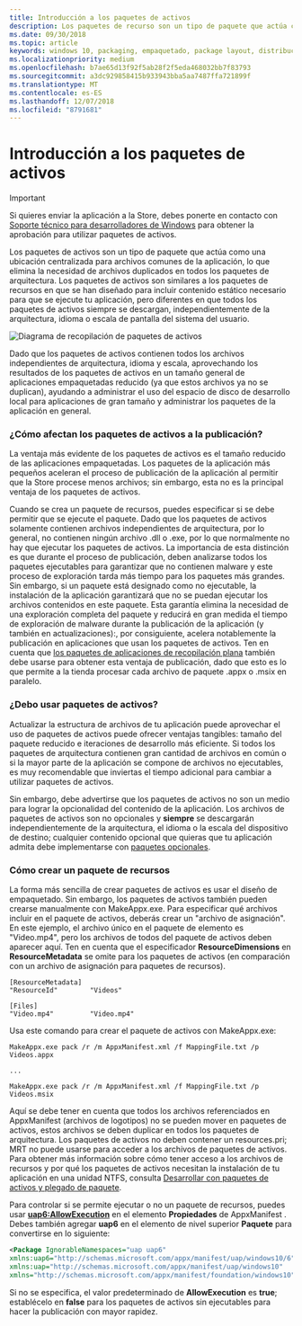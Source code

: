 ```yaml
---
title: Introducción a los paquetes de activos
description: Los paquetes de recurso son un tipo de paquete que actúa como una ubicación centralizada para archivos comunes de la aplicación, lo que elimina la necesidad de archivos duplicados en todos los paquetes de arquitectura.
ms.date: 09/30/2018
ms.topic: article
keywords: windows 10, packaging, empaquetado, package layout, distribución de paquete, asset package, paquete de recursos
ms.localizationpriority: medium
ms.openlocfilehash: b7ae65d13f92f5ab28f2f5eda468032bb7f83793
ms.sourcegitcommit: a3dc929858415b933943bba5aa7487ffa721899f
ms.translationtype: MT
ms.contentlocale: es-ES
ms.lasthandoff: 12/07/2018
ms.locfileid: "8791681"
---
```

# <a name="introduction-to-asset-packages"></a>Introducción a los paquetes de activos

> [!IMPORTANT]
> Si quieres enviar la aplicación a la Store, debes ponerte en contacto con [Soporte técnico para desarrolladores de Windows](https://developer.microsoft.com/windows/support) para obtener la aprobación para utilizar paquetes de activos.

Los paquetes de activos son un tipo de paquete que actúa como una ubicación centralizada para archivos comunes de la aplicación, lo que elimina la necesidad de archivos duplicados en todos los paquetes de arquitectura. Los paquetes de activos son similares a los paquetes de recursos en que se han diseñado para incluir contenido estático necesario para que se ejecute tu aplicación, pero diferentes en que todos los paquetes de activos siempre se descargan, independientemente de la arquitectura, idioma o escala de pantalla del sistema del usuario.

![Diagrama de recopilación de paquetes de activos](images/primary-bundle.png)

Dado que los paquetes de activos contienen todos los archivos independientes de arquitectura, idioma y escala, aprovechando los resultados de los paquetes de activos en un tamaño general de aplicaciones empaquetadas reducido (ya que estos archivos ya no se duplican), ayudando a administrar el uso del espacio de disco de desarrollo local para aplicaciones de gran tamaño y administrar los paquetes de la aplicación en general. 

### <a name="how-do-asset-packages-affect-publishing"></a>¿Cómo afectan los paquetes de activos a la publicación?
La ventaja más evidente de los paquetes de activos es el tamaño reducido de las aplicaciones empaquetadas. Los paquetes de la aplicación más pequeños aceleran el proceso de publicación de la aplicación al permitir que la Store procese menos archivos; sin embargo, esta no es la principal ventaja de los paquetes de activos.

Cuando se crea un paquete de recursos, puedes especificar si se debe permitir que se ejecute el paquete. Dado que los paquetes de activos solamente contienen archivos independientes de arquitectura, por lo general, no contienen ningún archivo .dll o .exe, por lo que normalmente no hay que ejecutar los paquetes de activos. La importancia de esta distinción es que durante el proceso de publicación, deben analizarse todos los paquetes ejecutables para garantizar que no contienen malware y este proceso de exploración tarda más tiempo para los paquetes más grandes. Sin embargo, si un paquete está designado como no ejecutable, la instalación de la aplicación garantizará que no se puedan ejecutar los archivos contenidos en este paquete. Esta garantía elimina la necesidad de una exploración completa del paquete y reducirá en gran medida el tiempo de exploración de malware durante la publicación de la aplicación (y también en actualizaciones):, por consiguiente, acelera notablemente la publicación en aplicaciones que usan los paquetes de activos. Ten en cuenta que [los paquetes de aplicaciones de recopilación plana](flat-bundles.md) también debe usarse para obtener esta ventaja de publicación, dado que esto es lo que permite a la tienda procesar cada archivo de paquete .appx o .msix en paralelo. 


### <a name="should-i-use-asset-packages"></a>¿Debo usar paquetes de activos?
Actualizar la estructura de archivos de tu aplicación puede aprovechar el uso de paquetes de activos puede ofrecer ventajas tangibles: tamaño del paquete reducido e iteraciones de desarrollo más eficiente. Si todos los paquetes de arquitectura contienen gran cantidad de archivos en común o si la mayor parte de la aplicación se compone de archivos no ejecutables, es muy recomendable que inviertas el tiempo adicional para cambiar a utilizar paquetes de activos.

Sin embargo, debe advertirse que los paquetes de activos no son un medio para lograr la opcionalidad del contenido de la aplicación. Los archivos de paquetes de activos son no opcionales y **siempre** se descargarán independientemente de la arquitectura, el idioma o la escala del dispositivo de destino; cualquier contenido opcional que quieras que tu aplicación admita debe implementarse con [paquetes opcionales](optional-packages.md). 


### <a name="how-to-create-an-asset-package"></a>Cómo crear un paquete de recursos
La forma más sencilla de crear paquetes de activos es usar el diseño de empaquetado. Sin embargo, los paquetes de activos también pueden crearse manualmente con MakeAppx.exe. Para especificar qué archivos incluir en el paquete de activos, deberás crear un "archivo de asignación". En este ejemplo, el archivo único en el paquete de elemento es "Video.mp4", pero los archivos de todos del paquete de activos deben aparecer aquí. Ten en cuenta que el especificador **ResourceDimensions** en **ResourceMetadata** se omite para los paquetes de activos (en comparación con un archivo de asignación para paquetes de recursos).

```example 
[ResourceMetadata]
"ResourceId"        "Videos"

[Files]
"Video.mp4"         "Video.mp4"
```

Usa este comando para crear el paquete de activos con MakeAppx.exe: 

```syntax 
MakeAppx.exe pack /r /m AppxManifest.xml /f MappingFile.txt /p Videos.appx

...

MakeAppx.exe pack /r /m AppxManifest.xml /f MappingFile.txt /p Videos.msix

```
Aquí se debe tener en cuenta que todos los archivos referenciados en AppxManifest (archivos de logotipos) no se pueden mover en paquetes de activos, estos archivos se deben duplicar en todos los paquetes de arquitectura. Los paquetes de activos no deben contener un resources.pri; MRT no puede usarse para acceder a los archivos de paquetes de activos. Para obtener más información sobre cómo tener acceso a los archivos de recursos y por qué los paquetes de activos necesitan la instalación de tu aplicación en una unidad NTFS, consulta [Desarrollar con paquetes de activos y plegado de paquete](Package-Folding.md).

Para controlar si se permite ejecutar o no un paquete de recursos, puedes usar **[uap6:AllowExecution](https://docs.microsoft.com/uwp/schemas/appxpackage/uapmanifestschema/element-uap6-allowexecution)** en el elemento **Propiedades** de AppxManifest . Debes también agregar **uap6** en el elemento de nivel superior **Paquete** para convertirse en lo siguiente: 

```XML
<Package IgnorableNamespaces="uap uap6" 
xmlns:uap6="http://schemas.microsoft.com/appx/manifest/uap/windows10/6" 
xmlns:uap="http://schemas.microsoft.com/appx/manifest/uap/windows10" 
xmlns="http://schemas.microsoft.com/appx/manifest/foundation/windows10">
```

 Si no se especifica, el valor predeterminado de **AllowExecution** es **true**; establécelo en **false** para los paquetes de activos sin ejecutables para hacer la publicación con mayor rapidez.  



